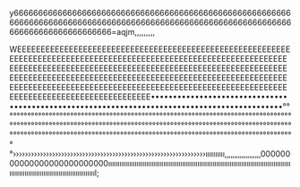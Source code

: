 y6666666666666666666666666666666666666666666666666666666666666666666666666666666666666666666666666666666666666666666666666666666666666666=aqjm,,,,,,,,,


WEEEEEEEEEEEEEEEEEEEEEEEEEEEEEEEEEEEEEEEEEEEEEEEEEEEEEEEEEEEEEEEEEEEEEEEEEEEEEEEEEEEEEEEEEEEEEEEEEEEEEEEEEEEEEEEEEEEEEEEEEEEEEEEEEEEEEEEEEEEEEEEEEEEEEEEEEEEEEEEEEEEEEEEEEEEEEEEEEEEEEEEEEEEEEEEEEEEEEEEEEEEEEEEEEEEEEEEEEEEEEEEEEEEEEEEEEEEEEEEEEEEEEEEEEEEEEEEEEEEEEEEEEEEEEEEEEEEEEEEEEEEEEEEEEEEEEEEEEEEEEEEEEEEEEEEEEEEEEEEEEEEE•••••••••••••••••••••••••••••••••••••••••••••••••••••••••••••••••••••••••••••••••••••••••••••°°°°°°°°°°°°°°°°°°°°°°°°°°°°°°°°°°°°°°°°°°°°°°°°°°°°°°°°°°°°°°°°°°°°°°°°°°°°°°°°°°°°°°°°°°°°°°°°°°°°°°°°°°°°°°°°°°°°°°°°°°°°°°°°°°°°°°°°°°°°°°°°°°°°°°°°°°°°°°°°°°°°°°°°°°°°°°°°°°°°°°°°°°°°°°°°°°°°°°°°°°°°°°°°°°°°°°°°°°°°°°°°°°°°°°°°°°°°°°°°°››››››››››››››››››››››››››››››››››››››››››››››››››››››››››››››››ıııııııııı‚‚‚‚‚‚‚‚‚‚‚‚‚‚‚‚‚‚‚00000000000000000000000000ıııııııııııııııııııııııııııııııııııııııııııııııııııııııııııııııııııııııııııııııııııııııııııııııııııııııııııııııııııııııııııııııııııııııııııııl;